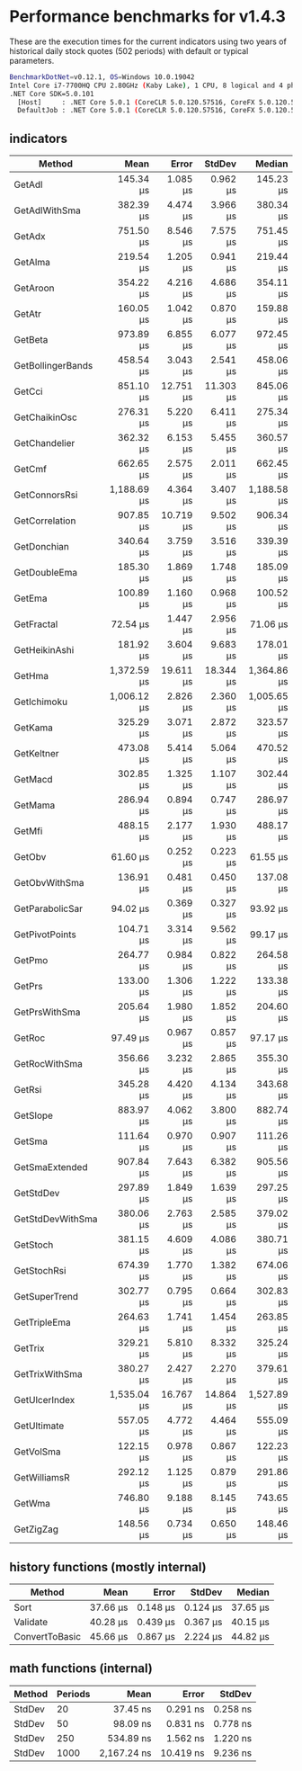 # Performance benchmarks for v1.4.3

These are the execution times for the current indicators using two years of historical daily stock quotes (502 periods) with default or typical parameters.

``` bash
BenchmarkDotNet=v0.12.1, OS=Windows 10.0.19042
Intel Core i7-7700HQ CPU 2.80GHz (Kaby Lake), 1 CPU, 8 logical and 4 physical cores
.NET Core SDK=5.0.101
  [Host]     : .NET Core 5.0.1 (CoreCLR 5.0.120.57516, CoreFX 5.0.120.57516), X64 RyuJIT
  DefaultJob : .NET Core 5.0.1 (CoreCLR 5.0.120.57516, CoreFX 5.0.120.57516), X64 RyuJIT
```

## indicators

|                   Method |        Mean |     Error |    StdDev |      Median |
|------------------------- |------------:|----------:|----------:|------------:|
|                   GetAdl |   145.34 μs |  1.085 μs |  0.962 μs |   145.23 μs |
|            GetAdlWithSma |   382.39 μs |  4.474 μs |  3.966 μs |   380.34 μs |
|                   GetAdx |   751.50 μs |  8.546 μs |  7.575 μs |   751.45 μs |
|                  GetAlma |   219.54 μs |  1.205 μs |  0.941 μs |   219.44 μs |
|                 GetAroon |   354.22 μs |  4.216 μs |  4.686 μs |   354.11 μs |
|                   GetAtr |   160.05 μs |  1.042 μs |  0.870 μs |   159.88 μs |
|                  GetBeta |   973.89 μs |  6.855 μs |  6.077 μs |   972.45 μs |
|        GetBollingerBands |   458.54 μs |  3.043 μs |  2.541 μs |   458.06 μs |
|                   GetCci |   851.10 μs | 12.751 μs | 11.303 μs |   845.06 μs |
|            GetChaikinOsc |   276.31 μs |  5.220 μs |  6.411 μs |   275.34 μs |
|            GetChandelier |   362.32 μs |  6.153 μs |  5.455 μs |   360.57 μs |
|                   GetCmf |   662.65 μs |  2.575 μs |  2.011 μs |   662.45 μs |
|            GetConnorsRsi | 1,188.69 μs |  4.364 μs |  3.407 μs | 1,188.58 μs |
|           GetCorrelation |   907.85 μs | 10.719 μs |  9.502 μs |   906.34 μs |
|              GetDonchian |   340.64 μs |  3.759 μs |  3.516 μs |   339.39 μs |
|             GetDoubleEma |   185.30 μs |  1.869 μs |  1.748 μs |   185.09 μs |
|                   GetEma |   100.89 μs |  1.160 μs |  0.968 μs |   100.52 μs |
|               GetFractal |    72.54 μs |  1.447 μs |  2.956 μs |    71.06 μs |
|            GetHeikinAshi |   181.92 μs |  3.604 μs |  9.683 μs |   178.01 μs |
|                   GetHma | 1,372.59 μs | 19.611 μs | 18.344 μs | 1,364.86 μs |
|              GetIchimoku | 1,006.12 μs |  2.826 μs |  2.360 μs | 1,005.65 μs |
|                  GetKama |   325.29 μs |  3.071 μs |  2.872 μs |   323.57 μs |
|               GetKeltner |   473.08 μs |  5.414 μs |  5.064 μs |   470.52 μs |
|                  GetMacd |   302.85 μs |  1.325 μs |  1.107 μs |   302.44 μs |
|                  GetMama |   286.94 μs |  0.894 μs |  0.747 μs |   286.97 μs |
|                   GetMfi |   488.15 μs |  2.177 μs |  1.930 μs |   488.17 μs |
|                   GetObv |    61.60 μs |  0.252 μs |  0.223 μs |    61.55 μs |
|            GetObvWithSma |   136.91 μs |  0.481 μs |  0.450 μs |   137.08 μs |
|          GetParabolicSar |    94.02 μs |  0.369 μs |  0.327 μs |    93.92 μs |
|           GetPivotPoints |   104.71 μs |  3.314 μs |  9.562 μs |    99.17 μs |
|                   GetPmo |   264.77 μs |  0.984 μs |  0.822 μs |   264.58 μs |
|                   GetPrs |   133.00 μs |  1.306 μs |  1.222 μs |   133.38 μs |
|            GetPrsWithSma |   205.64 μs |  1.980 μs |  1.852 μs |   204.60 μs |
|                   GetRoc |    97.49 μs |  0.967 μs |  0.857 μs |    97.17 μs |
|            GetRocWithSma |   356.66 μs |  3.232 μs |  2.865 μs |   355.30 μs |
|                   GetRsi |   345.28 μs |  4.420 μs |  4.134 μs |   343.68 μs |
|                 GetSlope |   883.97 μs |  4.062 μs |  3.800 μs |   882.74 μs |
|                   GetSma |   111.64 μs |  0.970 μs |  0.907 μs |   111.26 μs |
|           GetSmaExtended |   907.84 μs |  7.643 μs |  6.382 μs |   905.56 μs |
|                GetStdDev |   297.89 μs |  1.849 μs |  1.639 μs |   297.25 μs |
|         GetStdDevWithSma |   380.06 μs |  2.763 μs |  2.585 μs |   379.02 μs |
|                 GetStoch |   381.15 μs |  4.609 μs |  4.086 μs |   380.71 μs |
|              GetStochRsi |   674.39 μs |  1.770 μs |  1.382 μs |   674.06 μs |
|            GetSuperTrend |   302.77 μs |  0.795 μs |  0.664 μs |   302.83 μs |
|             GetTripleEma |   264.63 μs |  1.741 μs |  1.454 μs |   263.85 μs |
|                  GetTrix |   329.21 μs |  5.810 μs |  8.332 μs |   325.24 μs |
|           GetTrixWithSma |   380.27 μs |  2.427 μs |  2.270 μs |   379.61 μs |
|            GetUlcerIndex | 1,535.04 μs | 16.767 μs | 14.864 μs | 1,527.89 μs |
|              GetUltimate |   557.05 μs |  4.772 μs |  4.464 μs |   555.09 μs |
|                GetVolSma |   122.15 μs |  0.978 μs |  0.867 μs |   122.23 μs |
|             GetWilliamsR |   292.12 μs |  1.125 μs |  0.879 μs |   291.86 μs |
|                   GetWma |   746.80 μs |  9.188 μs |  8.145 μs |   743.65 μs |
|                GetZigZag |   148.56 μs |  0.734 μs |  0.650 μs |   148.46 μs |

## history functions (mostly internal)

|         Method |     Mean |    Error |   StdDev |   Median |
|--------------- |---------:|---------:|---------:|---------:|
|           Sort | 37.66 μs | 0.148 μs | 0.124 μs | 37.65 μs |
|       Validate | 40.28 μs | 0.439 μs | 0.367 μs | 40.15 μs |
| ConvertToBasic | 45.66 μs | 0.867 μs | 2.224 μs | 44.82 μs |

## math functions (internal)

| Method | Periods |        Mean |     Error |   StdDev |
|------- |-------- |------------:|----------:|---------:|
| StdDev |      20 |    37.45 ns |  0.291 ns | 0.258 ns |
| StdDev |      50 |    98.09 ns |  0.831 ns | 0.778 ns |
| StdDev |     250 |   534.89 ns |  1.562 ns | 1.220 ns |
| StdDev |    1000 | 2,167.24 ns | 10.419 ns | 9.236 ns |
